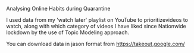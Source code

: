 Analysing Online Habits during Quarantine

I used data from my 'watch later' playlist on YouTube to prioritizevideos to watch, 
along with which category of videos I have liked since Nationwide lockdown by the use of Topic Modeling approach.


You can download data in jason format from https://takeout.google.com/


